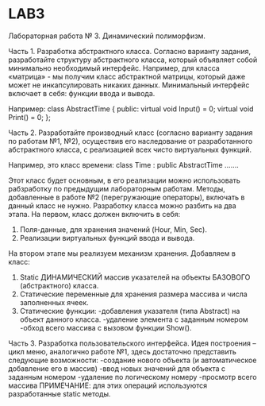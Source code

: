 # LAB3
Лабораторная работа № 3. Динамический полиморфизм.

Часть 1. Разработка абстрактного класса.
Согласно варианту задания, разработайте структуру абстрактного класса, который объявляет собой минимально необходимый интерфейс. Например, для класса «матрица» - мы получим класс абстрактной матрицы, который даже может не инкапсулировать никаких данных.
Минимальный интерфейс включает в себя: функции ввода и вывода.

Например:
class AbstractTime
{
public:
	virtual void Input()    = 0;
	virtual void Print()    = 0;
};

Часть 2. Разработайте производный класс (согласно варианту задания по работам №1, №2), осуществив его наследование от разработанного абстрактного класса, с реализацией всех чисто виртуальных функций.

Например, это класс времени:
class Time :  public AbstractTime
…….

Этот класс будет основным, в его реализации можно использовать рабзработку по предыдущим лабораторным работам. Методы, добавленные в работе №2 (перегружающие операторы), включать в данный класс не нужно. Разработку класса можно разбить на два этапа. 
На первом, класс должен включить в себя:
1)	Поля-данные, для хранения значений (Hour, Min, Sec).
2)	Реализации виртуальных функций ввода и вывода.

На втором этапе мы реализуем механизм хранения. Добавляем в класс:
1)	Static ДИНАМИЧЕСКИЙ массив указателей на объекты БАЗОВОГО (абстрактного) класса.
2)	Статические переменные для хранения размера массива и числа заполненных ячеек.
3)	Статические функции:
         -добавления указателя (типа Abstract) на объект данного класса.
         -удаление элемента с заданным номером
         -обход всего массива с вызовом функции Show().

Часть 3. Разработка пользовательского интерфейса.
Идея построения – цикл меню, аналогично работе №1, здесь достаточно представить следующие возможности:
-создание нового объекта (и автоматическое добавление его в массив)
-ввод новых значений для объекта с заданным номером
-удаление по логическому номеру
-просмотр всего массива
ПРИМЕЧАНИЕ: для этих операций используются разработанные static методы.

